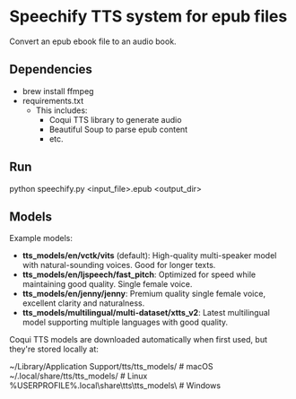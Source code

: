 # Speechify TTS system for epub files

Convert an epub ebook file to an audio book.

## Dependencies

- brew install ffmpeg
- requirements.txt
  - This includes:
    - Coqui TTS library to generate audio
    - Beautiful Soup to parse epub content
    - etc.

## Run

python speechify.py <input_file>.epub <output_dir>

## Models

Example models:
- **tts_models/en/vctk/vits** (default): High-quality multi-speaker model with natural-sounding voices. Good for longer texts.
- **tts_models/en/ljspeech/fast_pitch**: Optimized for speed while maintaining good quality. Single female voice.
- **tts_models/en/jenny/jenny**: Premium quality single female voice, excellent clarity and naturalness.
- **tts_models/multilingual/multi-dataset/xtts_v2**: Latest multilingual model supporting multiple languages with good quality.

Coqui TTS models are downloaded automatically when first used, but they're stored locally at:

~/Library/Application Support/tts/tts_models/  # macOS
~/.local/share/tts/tts_models/  # Linux
%USERPROFILE%\.local\share\tts\tts_models\  # Windows

